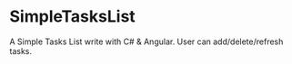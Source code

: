 # SimpleTasksList
A Simple Tasks List write with C# &amp; Angular. User can add/delete/refresh tasks.

